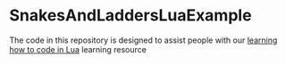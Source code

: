 # SnakesAndLaddersLuaExample

The code in this repository is designed to assist people with our [learning how to code in Lua](https://www.luascript.dev/blog/snakes-and-ladders) learning resource

